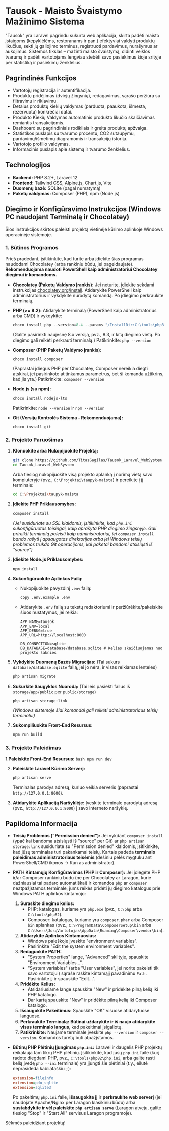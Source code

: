 # Tausok - Maisto Švaistymo Mažinimo Sistema

"Tausok" yra Laravel pagrindu sukurta web aplikacija, skirta padėti maisto įstaigoms (kepyklėlėms, restoranams ir pan.) efektyviai valdyti produktų likučius, sekti jų galiojimo terminus, registruoti pardavimus, nurašymus ar aukojimus. Sistemos tikslas – mažinti maisto švaistymą, didinti veiklos tvarumą ir padėti vartotojams lengviau stebėti savo pasiekimus šioje srityje per statistiką ir pasiekimų ženklelius.

## Pagrindinės Funkcijos

* Vartotojų registracija ir autentifikacija.
* Produktų pridėjimas (dviejų žingsnių), redagavimas, sąrašo peržiūra su filtravimu ir rikiavimu.
* Detalus produktų kiekių valdymas (parduota, paaukota, išmesta, rezervuota) konkrečiai datai.
* Produkto Kiekių Valdymas automatinis produkto likučio skaičiavimas remiantis transakcijomis.
* Dashboard su pagrindiniais rodikliais ir greita produktų apžvalga.
* Statistikos puslapis su tvarumo procentu, CO2 sutaupymu, pardavimų/išmetimų diagramomis ir transakcijų istorija.
* Vartotojo profilio valdymas.
* Informacinis puslapis apie sistemą ir tvarumo ženklelius.

## Technologijos

* **Backend:** PHP 8.2+, Laravel 12
* **Frontend:** Tailwind CSS, Alpine.js, Chart.js, Vite
* **Duomenų bazė:** SQLite (pagal numatymą)
* **Paketų valdymas:** Composer (PHP), npm (Node.js)

## Diegimo ir Konfigūravimo Instrukcijos (Windows PC naudojant Terminalą ir Chocolatey)

Šios instrukcijos skirtos paleisti projektą vietinėje kūrimo aplinkoje Windows operacinėje sistemoje.

### 1. Būtinos Programos

Prieš pradedant, įsitikinkite, kad turite arba įdiekite šias programas naudodami Chocolatey (arba rankiniu būdu, jei pageidaujate). **Rekomenduojama naudoti PowerShell kaip administratoriui Chocolatey diegimui ir komandoms.**

* **Chocolatey (Paketų Valdymo Įrankis):**
  Jei neturite, įdiekite sekdami instrukcijas [chocolatey.org/install](https://chocolatey.org/install). Atidarykite PowerShell kaip administratorius ir vykdykite nurodytą komandą. Po įdiegimo perkraukite terminalą.

* **PHP (>= 8.2):**
  Atidarykite terminalą (PowerShell kaip administratorius arba CMD) ir vykdykite:
    ```powershell
    choco install php --version=8.4 --params "/InstallDir:C:\tools\php84"
    ```
  (Galite pasirinkti naujesnę 8.x versiją, pvz., 8.3, ir kitą diegimo vietą. Po diegimo gali reikėti perkrauti terminalą.)
  Patikrinkite: `php --version`

* **Composer (PHP Paketų Valdymo Įrankis):**
    ```powershell
    choco install composer
    ```
  (Paprastai įdiegus PHP per Chocolatey, Composer nereikia diegti atskirai, jei pasirinkote atitinkamus parametrus, bet ši komanda užtikrins, kad jis yra.)
  Patikrinkite: `composer --version`

* **Node.js (su npm):**
    ```powershell
    choco install nodejs-lts
    ```
  Patikrinkite: `node --version` ir `npm --version`

* **Git (Versijų Kontrolės Sistema - Rekomenduojama):**
    ```powershell
    choco install git
    ```

### 2. Projekto Paruošimas

1.  **Klonuokite arba Nukopijuokite Projektą:**
    ```bash
    git clone https://github.com/TitasGagilas/Tausok_Laravel_WebSystem
    cd Tausok_Laravel_WebSystem
    ```
    Arba tiesiog nukopijuokite visą projekto aplanką į norimą vietą savo kompiuteryje (pvz., `C:\Projektai\taupyk-maista`) ir pereikite į jį terminale:
    ```bash
    cd C:\Projektai\taupyk-maista
    ```

2.  **Įdiekite PHP Priklausomybes:**
    ```bash
    composer install
    ```
    *(Jei susiduriate su SSL klaidomis, įsitikinkite, kad `php.ini` sukonfigūruotas teisingai, kaip aprašyta PHP diegimo žingsnyje. Gali prireikti terminalą paleisti kaip administratoriui, jei `composer install` bando rašyti į apsaugotas direktorijas arba jei Windows teisių problemos trukdo Git operacijoms, kai paketai bandomi atsisiųsti iš "source")*

3.  **Įdiekite Node.js Priklausomybes:**
    ```bash
    npm install
    ```

4.  **Sukonfigūruokite Aplinkos Failą:**
    * Nukopijuokite pavyzdinį `.env` failą:
        ```bash
        copy .env.example .env
        ```
    * Atidarykite `.env` failą su tekstų redaktoriumi ir peržiūrėkite/pakeiskite šiuos nustatymus, jei reikia:
        ```dotenv
        APP_NAME=Tausok
        APP_ENV=local
        APP_DEBUG=true
        APP_URL=http://localhost:8000

        DB_CONNECTION=sqlite
        DB_DATABASE=database/database.sqlite # Kelias skaičiuojamas nuo projekto šaknies

        ```

5.  **Vykdykite Duomenų Bazės Migracijas:**
    (Tai sukurs `database/database.sqlite` failą, jei jo nėra, ir visas reikiamas lenteles)
    ```bash
    php artisan migrate
    ```

6.  **Sukurkite Saugyklos Nuorodą:**
    (Tai leis pasiekti failus iš `storage/app/public` per `public/storage`)
    ```bash
    php artisan storage:link
    ```
    *(Windows sistemoje šiai komandai gali reikėti administratoriaus teisių terminalui)*

7.  **Sukompiliuokite Front-End Resursus:**
    ```bash
    npm run build
    ```

### 3. Projekto Paleidimas

1.**Paleiskite Front-End Resursus:**
    ```bash
    npm run dev
    ```
    
2.  **Paleiskite Laravel Kūrimo Serverį:**
    ```bash
    php artisan serve
    ```
    Terminalas parodys adresą, kuriuo veikia serveris (paprastai `http://127.0.0.1:8000`).

3.  **Atidarykite Aplikaciją Naršyklėje:**
    Įveskite terminale parodytą adresą (pvz., `http://127.0.0.1:8000`) į savo interneto naršyklę.

## Papildoma Informacija

* **Teisių Problemos ("Permission denied"):**
    Jei vykdant `composer install` (ypač kai bandoma atsisiųsti iš "source" per Git) ar `php artisan storage:link` susiduriate su "Permission denied" klaidomis, įsitikinkite, kad jūsų terminalas turi pakankamai teisių. Kartais padeda **terminalo paleidimas administratoriaus teisėmis** (dešiniu pelės mygtuku ant PowerShell/CMD ikonos -> Run as administrator).

* **PATH Kintamųjų Konfigūravimas (PHP ir Composer):**
    Jei įdiegėte PHP ir/ar Composer rankiniu būdu (ne per Chocolatey ar Laragon, kurie dažniausiai tai padaro automatiškai) ir komandos `php` ar `composer` neatpažįstamos terminale, jums reikės pridėti jų diegimo katalogus prie Windows PATH aplinkos kintamojo:
    1.  **Suraskite diegimo kelius:**
        * PHP: katalogas, kuriame yra `php.exe` (pvz., `C:\php` arba `C:\tools\php82`).
        * Composer: katalogas, kuriame yra `composer.phar` arba Composer `bin` aplankas (pvz., `C:\ProgramData\ComposerSetup\bin` arba `C:\Users\JūsųVartotojas\AppData\Roaming\Composer\vendor\bin`).
    2.  **Atidarykite Aplinkos Kintamuosius:**
        * Windows paieškoje įveskite "environment variables".
        * Pasirinkite "Edit the system environment variables".
    3.  **Redaguokite PATH:**
        * "System Properties" lange, "Advanced" skiltyje, spauskite "Environment Variables...".
        * "System variables" (arba "User variables", jei norite pakeisti tik savo vartotojui) sąraše raskite kintamąjį pavadinimu `Path`. Pasirinkite jį ir spauskite "Edit...".
    4.  **Pridėkite Kelius:**
        * Atsidariusiame lange spauskite "New" ir pridėkite pilną kelią iki PHP katalogo.
        * Dar kartą spauskite "New" ir pridėkite pilną kelią iki Composer katalogo.
    5.  **Išsaugokite Pakeitimus:** Spauskite "OK" visuose atidarytuose languose.
    6.  **Perkraukite Terminalą:** **Būtinai uždarykite ir iš naujo atidarykite visus terminalo langus**, kad pakeitimai įsigaliotų.
    7.  **Patikrinkite:** Naujame terminale įveskite `php --version` ir `composer --version`. Komandos turėtų būti atpažįstamos.

* **Būtinų PHP Plėtinių Įjungimas `php.ini`:**
    Laravel ir daugelis PHP projektų reikalauja tam tikrų PHP plėtinių. Įsitikinkite, kad jūsų `php.ini` faile (kurį radote diegdami PHP, pvz., `C:\tools\php82\php.ini`, arba galite rasti kelią įvedę `php --ini` terminale) yra įjungti šie plėtiniai (t.y., eilutė neprasideda kabliataškiu `;`):
    ```ini
    extension=fileinfo
    extension=pdo_sqlite
    extension=sqlite3
    ```
    Po pakeitimų `php.ini` faile, **išsaugokite jį** ir **perkraukite web serverį** (jei naudojate Apache/Nginx per Laragon klasikiniu būdu) arba **sustabdykite ir vėl paleiskite `php artisan serve`** (Laragon atveju, galite tiesiog "Stop" ir "Start All" servisus Laragon programoje).

Sėkmės paleidžiant projektą!

